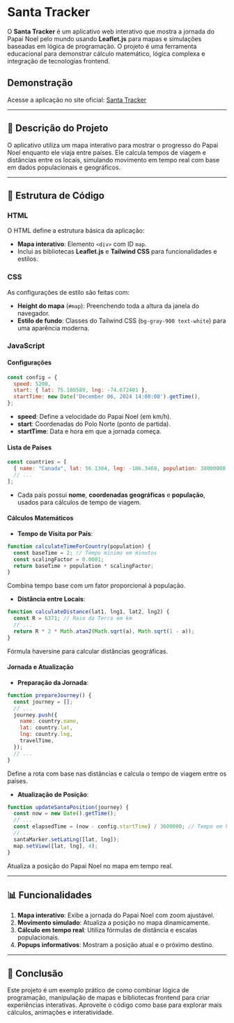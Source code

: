 # Santa Tracker

O **Santa Tracker** é um aplicativo web interativo que mostra a jornada do Papai Noel pelo mundo usando **Leaflet.js** para mapas e simulações baseadas em lógica de programação. O projeto é uma ferramenta educacional para demonstrar cálculo matemático, lógica complexa e integração de tecnologias frontend.

## Demonstração
Acesse a aplicação no site oficial:
[Santa Tracker](#)

---

## 📜 Descrição do Projeto
O aplicativo utiliza um mapa interativo para mostrar o progresso do Papai Noel enquanto ele viaja entre países. Ele calcula tempos de viagem e distâncias entre os locais, simulando movimento em tempo real com base em dados populacionais e geográficos.

---

## 🧩 Estrutura de Código

### **HTML**
O HTML define a estrutura básica da aplicação:

- **Mapa interativo**: Elemento `<div>` com ID `map`.
- Inclui as bibliotecas **Leaflet.js** e **Tailwind CSS** para funcionalidades e estilos.

### **CSS**
As configurações de estilo são feitas com:

- **Height do mapa** (`#map`): Preenchendo toda a altura da janela do navegador.
- **Estilo de fundo**: Classes do Tailwind CSS (`bg-gray-900 text-white`) para uma aparência moderna.

### **JavaScript**

#### **Configurações**

```javascript
const config = {
  speed: 5200,
  start: { lat: 75.186589, lng: -74.672401 },
  startTime: new Date('December 06, 2024 14:00:00').getTime(),
};
```
- **speed**: Define a velocidade do Papai Noel (em km/h).
- **start**: Coordenadas do Polo Norte (ponto de partida).
- **startTime**: Data e hora em que a jornada começa.

#### **Lista de Países**

```javascript
const countries = [
  { name: "Canada", lat: 56.1304, lng: -106.3468, population: 38000000 },
  // ...
];
```
- Cada país possui **nome**, **coordenadas geográficas** e **população**, usados para cálculos de tempo de viagem.

#### **Cálculos Matemáticos**

- **Tempo de Visita por País**:

```javascript
function calculateTimeForCountry(population) {
  const baseTime = 2; // Tempo mínimo em minutos
  const scalingFactor = 0.0001;
  return baseTime + population * scalingFactor;
}
```
Combina tempo base com um fator proporcional à população.

- **Distância entre Locais**:

```javascript
function calculateDistance(lat1, lng1, lat2, lng2) {
  const R = 6371; // Raio da Terra em km
  // ...
  return R * 2 * Math.atan2(Math.sqrt(a), Math.sqrt(1 - a));
}
```
Fórmula haversine para calcular distâncias geográficas.

#### **Jornada e Atualização**

- **Preparação da Jornada**:

```javascript
function prepareJourney() {
  const journey = [];
  // ...
  journey.push({
    name: country.name,
    lat: country.lat,
    lng: country.lng,
    travelTime,
  });
  // ...
}
```
Define a rota com base nas distâncias e calcula o tempo de viagem entre os países.

- **Atualização de Posição**:

```javascript
function updateSantaPosition(journey) {
  const now = new Date().getTime();
  // ...
  const elapsedTime = (now - config.startTime) / 3600000; // Tempo em horas
  // ...
  santaMarker.setLatLng([lat, lng]);
  map.setView([lat, lng], 4);
}
```
Atualiza a posição do Papai Noel no mapa em tempo real.

---

## 📊 Funcionalidades

1. **Mapa interativo**: Exibe a jornada do Papai Noel com zoom ajustável.
2. **Movimento simulado**: Atualiza a posição no mapa dinamicamente.
3. **Cálculo em tempo real**: Utiliza fórmulas de distância e escalas populacionais.
4. **Popups informativos**: Mostram a posição atual e o próximo destino.

---

## 🌟 Conclusão

Este projeto é um exemplo prático de como combinar lógica de programação, manipulação de mapas e bibliotecas frontend para criar experiências interativas. Aproveite o código como base para explorar mais cálculos, animações e interatividade.
